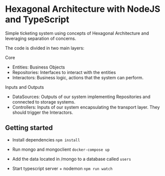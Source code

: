 # Hexagonal Architecture with NodeJS and TypeScript

Simple ticketing system using concepts of Hexagonal Architecture and leveraging separation of concerns.

The code is divided in two main layers:

Core

- Entities: Business Objects
- Repositories: Interfaces to interact with the entities
- Interactors: Business logic, actions that the system can perform.

Inputs and Outputs

- DataSources: Outputs of our system implementing Repositories and connected to storage systems.
- Controllers: Inputs of our system encapsulating the transport layer. They should trigger the Interactors.

## Getting started

- Install dependencies
`npm install`

- Run mongo and mongoclient
`docker-compose up`

- Add the data located in /mongo to a database called `users`

- Start typescript server + nodemon
`npm run watch`
